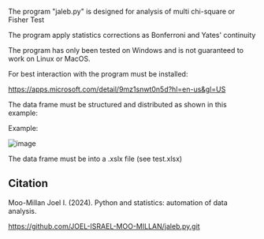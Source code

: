 The  program  "jaleb.py" is  designed for analysis of multi chi-square or Fisher Test

The program apply statistics corrections as Bonferroni and Yates' continuity

The program has only been tested on Windows and is not guaranteed to work on Linux or MacOS.

For best interaction with the program must be installed:

https://apps.microsoft.com/detail/9mz1snwt0n5d?hl=en-us&gl=US

The data frame must be structured and distributed as shown in this example: 

Example: 

 ![image](https://github.com/user-attachments/assets/c43d5d43-f852-43a2-8607-44376be9438d)


The data frame must be into a .xslx file (see test.xlsx)

## Citation
 Moo-Millan Joel I. (2024). Python and statistics: automation of data analysis.
 
 https://github.com/JOEL-ISRAEL-MOO-MILLAN/jaleb.py.git
